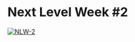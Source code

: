 # Next Level Week #2
[![NLW-2](http://img.youtube.com/vi/eZ-KZVR9tW4/0.jpg)](http://www.youtube.com/watch?v=eZ-KZVR9tW4 "NLW-2")
